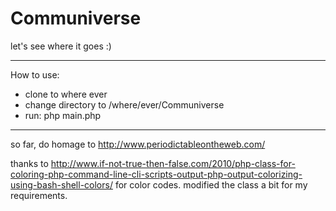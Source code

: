 # Communiverse
let's see where it goes :)

----
How to use:
 - clone to where ever
 - change directory to /where/ever/Communiverse
 - run: php main.php

----

so far, do homage to http://www.periodictableontheweb.com/

thanks to http://www.if-not-true-then-false.com/2010/php-class-for-coloring-php-command-line-cli-scripts-output-php-output-colorizing-using-bash-shell-colors/ for color codes. modified the class a bit for my requirements.
